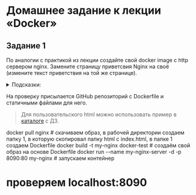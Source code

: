 # Домашнее задание к лекции «Docker»
## Задание 1  
По аналогии с практикой из лекции создайте свой docker image с http сервером nginx. Замените страницу приветсвия Nginx на своё (измените текст приветствия на той же странице). 


<details><summary>Подсказки: </summary>  
В официальном образе nginx стандартный путь к статичным файлам `/usr/share/nginx/html`.  
</details>  

На проверку присылается GitHub репозиторий с Dockerfile и статичными файлами для него.    
  > Для пользовательского html можно использовать пример в [каталоге](html/) с ДЗ.
  
 
docker pull nginx   # скачиваем образ, в рабочей директории создаем папку 1, в которую скопировал папку html c index.html, в папке 1 создаем Dockerfile
docker build -t my-nginx  docker-test  # создаём свой образ на основе Dockerfile
docker run --name my-nginx-server -d -p 8090:80 my-nginx  # запускаем контейнер
# проверяем localhost:8090
